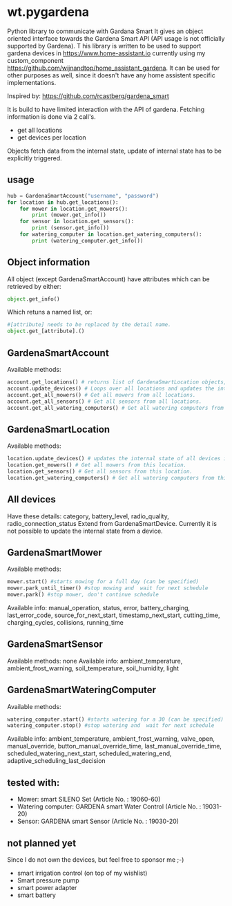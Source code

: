 # wt.pygardena
Python library to communicate with Gardana Smart
It gives an object oriented interface towards the Gardena Smart API (API usage is not officially supported by Gardena).
T
his library is written to be used to support gardena devices in https://www.home-assistant.io currently using my custom_component https://github.com/wijnandtop/home_assistant_gardena. It can be used for other purposes as well, since it doesn't have any home assistent specific implementations.

Inspired by: 
https://github.com/rcastberg/gardena_smart 

It is build to have limited interaction with the API of gardena. Fetching information is done via 2 call's.

* get all locations
* get devices per location

Objects fetch data from the internal state, update of internal state has to be explicitly triggered. 
 
## usage

```python
hub = GardenaSmartAccount("username", "password")
for location in hub.get_locations(): 
    for mower in location.get_mowers():
        print (mower.get_info())
    for sensor in location.get_sensors():
        print (sensor.get_info())
    for watering_computer in location.get_watering_computers():
        print (watering_computer.get_info())
```

## Object information

All object (except GardenaSmartAccount) have attributes which can be retrieved by either:
```python
object.get_info()
```
Which retuns a named list, or:
```python
#[attribute] needs to be replaced by the detail name.
object.get_[attribute].() 
```


## GardenaSmartAccount

Available methods:
```python
account.get_locations() # returns list of GardenaSmartLocation objects, if there is no internal state it will call the Gardena API
account.update_devices() # Loops over all locations and updates the internal state.
account.get_all_mowers() # Get all mowers from all locations.
account.get_all_sensors() # Get all sensors from all locations.
account.get_all_watering_computers() # Get all watering computers from all locations.
```

## GardenaSmartLocation

Available methods:
```python
location.update_devices() # updates the internal state of all devices in this location.
location.get_mowers() # Get all mowers from this location.
location.get_sensors() # Get all sensors from this location.
location.get_watering_computers() # Get all watering computers from this location.
```

## All devices

Have these details: category, battery_level, radio_quality, radio_connection_status
Extend from GardenaSmartDevice.
Currently it is not possible to update the internal state from a device.

## GardenaSmartMower

Available methods:
```python
mower.start() #starts mowing for a full day (can be specified)
mower.park_until_timer() #stop mowing and  wait for next schedule
mower.park() #stop mower, don't continue schedule

```
Available info: manual_operation, status, error, battery_charging, last_error_code, source_for_next_start, 
timestamp_next_start, cutting_time, charging_cycles, collisions, running_time

## GardenaSmartSensor

Available methods: none
Available info: ambient_temperature, ambient_frost_warning, soil_temperature, soil_humidity, light

## GardenaSmartWateringComputer

Available methods:
 ```python
 watering_computer.start() #starts watering for a 30 (can be specified)
 watering_computer.stop() #stop watering and  wait for next schedule 
 ```
 Available info:
ambient_temperature, ambient_frost_warning, valve_open, manual_override, 
button_manual_override_time, last_manual_override_time, scheduled_watering_next_start, 
scheduled_watering_end, adaptive_scheduling_last_decision 


## tested with:
 
 * Mower: smart SILENO Set (Article No. : 19060-60)
 * Watering computer: GARDENA smart Water Control (Article No. : 19031-20)
 * Sensor: GARDENA smart Sensor (Article No. : 19030-20)
 
## not planned yet

Since I do not own the devices, but feel free to sponsor me ;-)

* smart irrigation control (on top of my wishlist)
* Smart pressure pump
* smart power adapter
* smart battery




